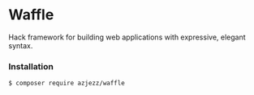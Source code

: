 # Waffle 

Hack framework for building web applications with expressive, elegant syntax. 


### Installation

```bash
$ composer require azjezz/waffle
```